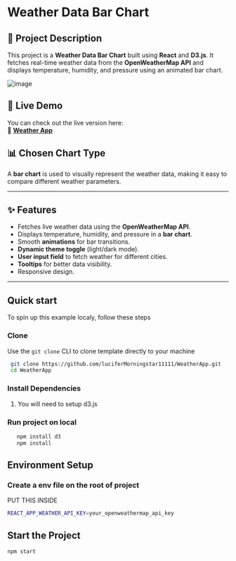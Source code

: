 # Weather Data Bar Chart

## 📌 Project Description
This project is a **Weather Data Bar Chart** built using **React** and **D3.js**. It fetches real-time weather data from the **OpenWeatherMap API** and displays temperature, humidity, and pressure using an animated bar chart.

![image](https://github.com/user-attachments/assets/352a021e-1586-48b4-858b-2ceec509d918)

## 🚀 Live Demo
You can check out the live version here:  
🔗 **[Weather App](https://weather-app-delta-liard-15.vercel.app/)**

## 📊 Chosen Chart Type
A **bar chart** is used to visually represent the weather data, making it easy to compare different weather parameters.

---

## ✨ Features
- Fetches live weather data using the **OpenWeatherMap API**.
- Displays temperature, humidity, and pressure in a **bar chart**.
- Smooth **animations** for bar transitions.
- **Dynamic theme toggle** (light/dark mode).
- **User input field** to fetch weather for different cities.
- **Tooltips** for better data visibility.
- Responsive design.

---
## Quick start

To spin up this example localy, follow these steps

### Clone

Use the ` git clone ` CLI to clone template directly  to your machine

```bash
 git clone https://github.com/luciferMorningstar11111/WeatherApp.git
 cd WeatherApp
```

### Install Dependencies

1. You will need to setup d3.js

### Run project on local

```bash
   npm install d3
   npm install
```
## Environment Setup
###  Create a env file on the root of project
   PUT THIS INSIDE
```bash
REACT_APP_WEATHER_API_KEY=your_openweathermap_api_key
```
## Start the Project
```bash
npm start
```
